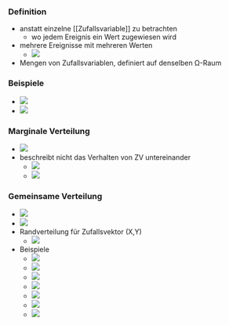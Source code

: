 ### Definition
+ anstatt einzelne [[Zufallsvariable]] zu betrachten
	+ wo jedem Ereignis ein Wert zugewiesen wird
+ mehrere Ereignisse mit mehreren Werten
	+ ![](../z_images/Pasted%20image%2020221018151028.png)
+ Mengen von Zufallsvariablen, definiert auf denselben Ω-Raum

### Beispiele
+ ![](../z_images/Pasted%20image%2020221018152431.png)
+ ![](../z_images/Pasted%20image%2020221018152600.png)

### Marginale Verteilung
+ ![](../z_images/Pasted%20image%2020221018153229.png)
+ beschreibt nicht das Verhalten von ZV untereinander
	+ ![](../z_images/Pasted%20image%2020221018153733.png)
	+ ![](../z_images/Pasted%20image%2020221018153756.png)

### Gemeinsame Verteilung
+ ![](../z_images/Pasted%20image%2020221018153918.png)
+ ![](../z_images/Pasted%20image%2020221018154111.png)
+ Randverteilung für Zufallsvektor (X,Y)
	+ ![](../z_images/Pasted%20image%2020221018154611.png)
+ Beispiele
	+ ![](../z_images/Pasted%20image%2020221018154901.png)
	+ ![](../z_images/Pasted%20image%2020221018155105.png)
	+ ![](../z_images/Pasted%20image%2020221018155321.png)
	+ ![](../z_images/Pasted%20image%2020221018155432.png)
	+ ![](../z_images/Pasted%20image%2020221018155443.png)
	+ ![](../z_images/Pasted%20image%2020221018155910.png)
	+ ![](../z_images/Pasted%20image%2020221018160126.png)